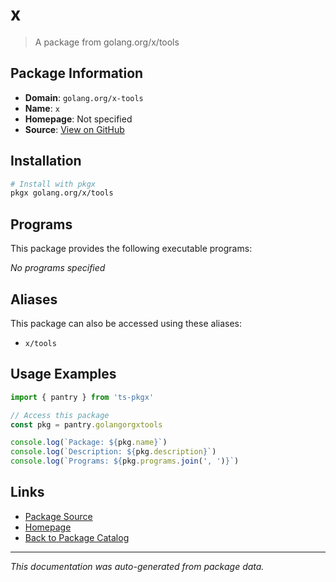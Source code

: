 # x

> A package from golang.org/x/tools

## Package Information

- **Domain**: `golang.org/x-tools`
- **Name**: `x`
- **Homepage**: Not specified
- **Source**: [View on GitHub](https://github.com/pkgxdev/pantry/tree/main/projects/golang.org/x-tools/package.yml)

## Installation

```bash
# Install with pkgx
pkgx golang.org/x/tools
```

## Programs

This package provides the following executable programs:

*No programs specified*

## Aliases

This package can also be accessed using these aliases:

- `x/tools`

## Usage Examples

```typescript
import { pantry } from 'ts-pkgx'

// Access this package
const pkg = pantry.golangorgxtools

console.log(`Package: ${pkg.name}`)
console.log(`Description: ${pkg.description}`)
console.log(`Programs: ${pkg.programs.join(', ')}`)
```

## Links

- [Package Source](https://github.com/pkgxdev/pantry/tree/main/projects/golang.org/x-tools/package.yml)
- [Homepage](#)
- [Back to Package Catalog](../package-catalog.md)

---

*This documentation was auto-generated from package data.*
